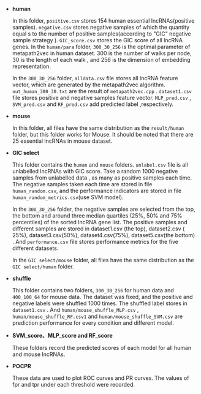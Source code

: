 - **human**

  In this folder, `positive.csv`  stores 154 human essential lncRNAs(positive samples). `negative.csv` stores negative samples of which the quantity equal s to the number of positive samples(according to "GIC" negative sample strategy ).  `GIC_score.csv` stores the GIC score of all lncRNA genes. 
  In the `human/para` folder, `300_30_256`  is the optimal parameter of metapath2vec in human dataset. 300 is the number of walks per node, 30 is the length of each walk , and 256 is the dimension of embedding representation.  

  In the `300_30_256` folder, `alldata.csv` file stores all lncRNA feature vector, which are generated by the metapath2vec algorithm. `out_human_300_30.txt` are the result of `metapath2vec.cpp` . `dataset1.csv` file stores positive  and negative samples feature vector.  `MLP_pred.csv` , `SVM_pred.csv`  and `RF_pred.csv` add predicted label ,respectively.

- **mouse**

  In this folder, all files have the same distribution as the `result/human` folder, but this folder works for Mouse.  It should be noted that there are 25 essential lncRNAs in mouse dataset.

- **GIC select** 

  This folder contains the `human` and `mouse` folders. `unlabel.csv` file is all unlabelled lncRNAs with GIC score.  Take a random 1000 negative samples from unlabelled data , as many as positive samples each time. The negative samples taken each time are stored in file `human_random.csv`, and the performance indicators are stored in file `human_random_metrics.csv`(use SVM model).

  In the `300_30_256` folder, the negative samples are selected from the top, the bottom and around three median quartiles (25%, 50% and 75% percentiles) of the sorted lncRNA gene list. The positive samples and different samples are stored in dataset1.csv (the top), dataset2.csv ( 25%), dataset3.csv(50%), dataset4.csv(75%), dataset5.csv(the bottom) .  And `performance.csv` file stores performance metrics for the five different datasets.

  In the `GIC select/mouse` folder, all files have the same distribution as the `GIC select/human` folder.

- **shuffle** 

  This folder contains two folders, `300_30_256` for human data and `400_100_64` for mouse data. The dataset was fixed, and the positive and negative labels were shuffled 1000 times.  The shuffled label stores in `dataset1.csv` .   And `human/mouse_shuffle_MLP.csv` , `human/mouse_shuffle_RF.csv1`  and `human/mouse_shuffle_SVM.csv` are prediction performance for every condition and different model.

- **SVM_score、MLP_score and RF_score** 

  These folders record the predicted scores of each model for all human and mouse lncRNAs.

- **POCPR**

  These data are used to plot ROC curves and PR curves. The values of fpr and tpr under each threshold were recorded.